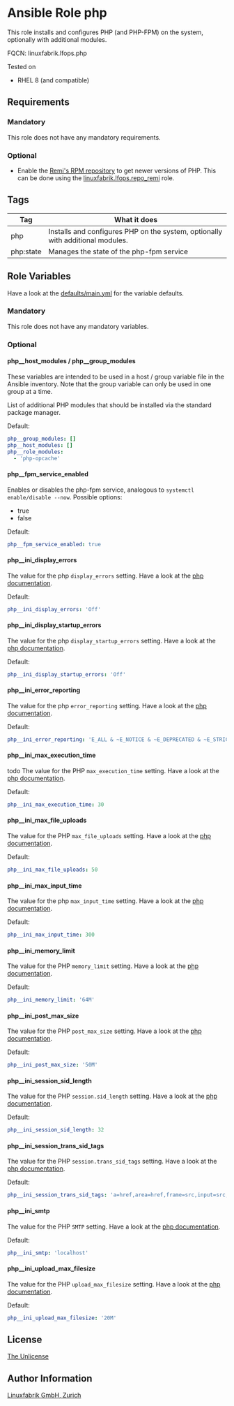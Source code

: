 # Ansible Role php

This role installs and configures PHP (and PHP-FPM) on the system, optionally with additional modules.

FQCN: linuxfabrik.lfops.php

Tested on

* RHEL 8 (and compatible)


## Requirements

### Mandatory

This role does not have any mandatory requirements.

### Optional

* Enable the [Remi's RPM repository](https://rpms.remirepo.net/) to get newer versions of PHP. This can be done using the [linuxfabrik.lfops.repo_remi](https://github.com/Linuxfabrik/lfops/tree/main/roles/repo_remi) role.


## Tags

| Tag       | What it does                                                                   |
| ---       | ------------                                                                   |
| php       | Installs and configures PHP on the system, optionally with additional modules. |
| php:state | Manages the state of the php-fpm service                                       |


## Role Variables

Have a look at the [defaults/main.yml](https://github.com/Linuxfabrik/lfops/blob/main/roles/php/defaults/main.yml) for the variable defaults.


### Mandatory

This role does not have any mandatory variables.


### Optional

#### php__host_modules / php__group_modules

These variables are intended to be used in a host / group variable file in the Ansible inventory. Note that the group variable can only be used in one group at a time.

List of additional PHP modules that should be installed via the standard package manager.

Default:
```yaml
php__group_modules: []
php__host_modules: []
php__role_modules:
  - 'php-opcache'
```


#### php__fpm_service_enabled

Enables or disables the php-fpm service, analogous to `systemctl enable/disable --now`. Possible options:

* true
* false


Default:
```yaml
php__fpm_service_enabled: true
```


#### php__ini_display_errors

The value for the php `display_errors` setting. Have a look at the [php documentation](https://www.php.net/manual/en/errorfunc.configuration.php#ini.display-errors).

Default:
```yaml
php__ini_display_errors: 'Off'
```


#### php__ini_display_startup_errors

The value for the php `display_startup_errors` setting. Have a look at the [php documentation](https://www.php.net/manual/en/errorfunc.configuration.php#ini.display-startup-errors).

Default:
```yaml
php__ini_display_startup_errors: 'Off'
```


#### php__ini_error_reporting

The value for the php `error_reporting` setting. Have a look at the [php documentation](https://www.php.net/manual/en/errorfunc.configuration.php#ini.error-reporting).

Default:
```yaml
php__ini_error_reporting: 'E_ALL & ~E_NOTICE & ~E_DEPRECATED & ~E_STRICT'
```


#### php__ini_max_execution_time

todo
The value for the PHP `max_execution_time` setting. Have a look at the [php documentation](https://www.php.net/manual/en/info.configuration.php#ini.max-execution-time).

Default:
```yaml
php__ini_max_execution_time: 30
```


#### php__ini_max_file_uploads

The value for the PHP `max_file_uploads` setting. Have a look at the [php documentation](https://www.php.net/manual/en/ini.core.php#ini.max-file-uploads).

Default:
```yaml
php__ini_max_file_uploads: 50
```


#### php__ini_max_input_time

The value for the php `max_input_time` setting. Have a look at the [php documentation](https://www.php.net/manual/en/info.configuration.php#ini.max-input-time).

Default:
```yaml
php__ini_max_input_time: 300
```


#### php__ini_memory_limit

The value for the PHP `memory_limit` setting. Have a look at the [php documentation](https://www.php.net/manual/en/ini.core.php#ini.memory-limit).

Default:
```yaml
php__ini_memory_limit: '64M'
```


#### php__ini_post_max_size

The value for the PHP `post_max_size` setting. Have a look at the [php documentation](https://www.php.net/manual/en/ini.core.php#ini.post-max-size).

Default:
```yaml
php__ini_post_max_size: '50M'
```


#### php__ini_session_sid_length

The value for the PHP `session.sid_length` setting. Have a look at the [php documentation](https://www.php.net/manual/en/session.configuration.php#ini.session.sid-length).

Default:
```yaml
php__ini_session_sid_length: 32
```


#### php__ini_session_trans_sid_tags

The value for the PHP `session.trans_sid_tags` setting. Have a look at the [php documentation](https://www.php.net/manual/en/session.configuration.php#ini.session.trans-sid-tags).

Default:
```yaml
php__ini_session_trans_sid_tags: 'a=href,area=href,frame=src,input=src,form=fakeentry'
```


#### php__ini_smtp

The value for the PHP `SMTP` setting. Have a look at the [php documentation](https://www.php.net/manual/en/mail.configuration.php#ini.smtp).

Default:
```yaml
php__ini_smtp: 'localhost'
```


#### php__ini_upload_max_filesize

The value for the PHP `upload_max_filesize` setting. Have a look at the [php documentation](https://www.php.net/manual/en/ini.core.php#ini.upload-max-filesize).

Default:
```yaml
php__ini_upload_max_filesize: '20M'
```


## License

[The Unlicense](https://unlicense.org/)


## Author Information

[Linuxfabrik GmbH, Zurich](https://www.linuxfabrik.ch)
